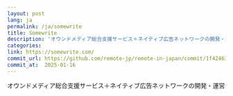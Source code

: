 ```yaml
---
layout: post
lang: ja
permalink: /ja/somewrite
title: Somewrite
description: 'オウンドメディア総合支援サービス＋ネイティブ広告ネットワークの開発・運営'
categories: 
link: https://somewrite.com/
commit_url: https://github.com/remote-jp/remote-in-japan/commit/1f42463fa278ec6976af90175ef27509a22908f0
commit_at:  2025-01-16
---
```


<p>オウンドメディア総合支援サービス＋ネイティブ広告ネットワークの開発・運営</p>

